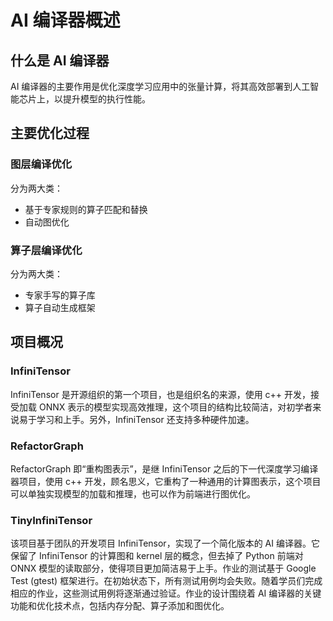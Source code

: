 ﻿# AI 编译器概述

## 什么是 AI 编译器

AI 编译器的主要作用是优化深度学习应用中的张量计算，将其高效部署到人工智能芯片上，以提升模型的执行性能。

## 主要优化过程

### 图层编译优化

分为两大类：

- 基于专家规则的算子匹配和替换
- 自动图优化

### 算子层编译优化

分为两大类：

- 专家手写的算子库
- 算子自动生成框架

## 项目概况

### InfiniTensor

InfiniTensor 是开源组织的第一个项目，也是组织名的来源，使用 c++ 开发，接受加载 ONNX 表示的模型实现高效推理，这个项目的结构比较简洁，对初学者来说易于学习和上手。另外，InfiniTensor 还支持多种硬件加速。

### RefactorGraph

RefactorGraph 即“重构图表示”，是继 InfiniTensor 之后的下一代深度学习编译器项目，使用 c++ 开发，顾名思义，它重构了一种通用的计算图表示，这个项目可以单独实现模型的加载和推理，也可以作为前端进行图优化。

### TinyInfiniTensor

该项目基于团队的开发项目 InfiniTensor，实现了一个简化版本的 AI 编译器。它保留了 InfiniTensor 的计算图和 kernel 层的概念，但去掉了 Python 前端对 ONNX 模型的读取部分，使得项目更加简洁易于上手。作业的测试基于 Google Test (gtest) 框架进行。在初始状态下，所有测试用例均会失败。随着学员们完成相应的作业，这些测试用例将逐渐通过验证。作业的设计围绕着 AI 编译器的关键功能和优化技术点，包括内存分配、算子添加和图优化。
